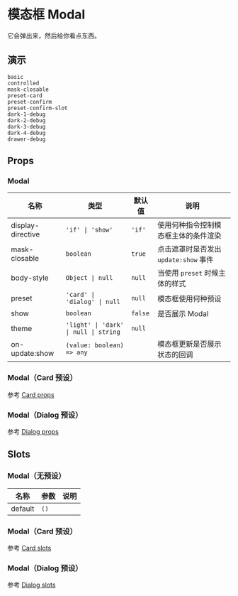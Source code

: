 # 模态框 Modal
它会弹出来，然后给你看点东西。

## 演示
```demo
basic
controlled
mask-closable
preset-card
preset-confirm
preset-confirm-slot
dark-1-debug
dark-2-debug
dark-3-debug
dark-4-debug
drawer-debug
```

## Props
### Modal
|名称|类型|默认值|说明|
|-|-|-|-|
|display-directive|`'if' \| 'show'`|`'if'`|使用何种指令控制模态框主体的条件渲染|
|mask-closable|`boolean`|`true`|点击遮罩时是否发出 `update:show` 事件|
|body-style|`Object \| null`|`null`|当使用 `preset` 时候主体的样式|
|preset|`'card' \| 'dialog' \| null`|`null`|模态框使用何种预设|
|show|`boolean`|`false`|是否展示 Modal|
|theme|`'light' \| 'dark' \| null \| string`|`null`||
|on-update:show|`(value: boolean) => any`||模态框更新是否展示状态的回调|

### Modal（Card 预设）
参考 [Card props](n-card#Props)
### Modal（Dialog 预设）
参考 [Dialog props](n-dialog#Props)

## Slots
### Modal（无预设）
|名称|参数|说明|
|-|-|-|
|default|`()`||

### Modal（Card 预设）
参考 [Card slots](n-card#Slots)
### Modal（Dialog 预设）
参考 [Dialog slots](n-dialog#Slots)